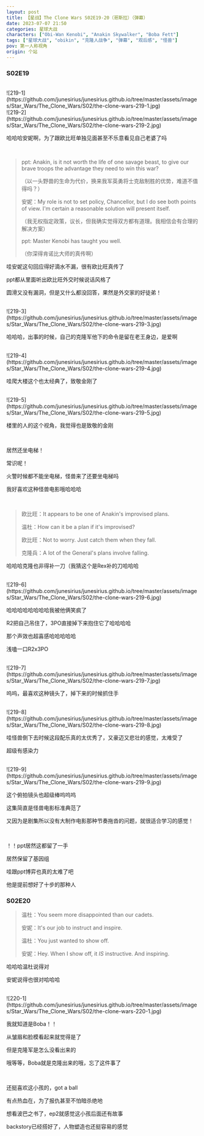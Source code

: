 ```yaml
---
layout: post
title: 【星战】The Clone Wars S02E19-20（哥斯拉）（弹幕）
date: 2023-07-07 21:50
categories: 星球大战
characters: ["Obi-Wan Kenobi", "Anakin Skywalker", "Boba Fett"]
tags: ["星球大战", "obikin", "克隆人战争", "弹幕", "观后感", "怪兽"]
pov: 第一人称视角
origin: 个站
---
```


### S02E19

<br>
![219-1](https://github.com/junesirius/junesirius.github.io/tree/master/assets/images/Star_Wars/The_Clone_Wars/S02/the-clone-wars-219-1.jpg)
<br>
![219-2](https://github.com/junesirius/junesirius.github.io/tree/master/assets/images/Star_Wars/The_Clone_Wars/S02/the-clone-wars-219-2.jpg)

哈哈哈安妮啊，为了跟欧比旺单独见面甚至不乐意看见自己老婆了吗

<br>

> ppt: Anakin, is it not worth the life of one savage beast, to give our brave troops the advantage they need to win this war?
>
> （以一头野兽的生命为代价，换来我军英勇将士克敌制胜的优势，难道不值得吗？）
>
> 安妮：My role is not to set policy, Chancellor, but I do see both points of view. I'm certain a reasonable solution will present itself.
>
> （我无权指定政策，议长，但我确实觉得双方都有道理。我相信会有合理的解决方案）
>
> ppt: Master Kenobi has taught you well.
>
> （你深得肯诺比大师的真传啊）

哇安妮这句回应得好滴水不漏，很有欧比旺真传了

ppt都从里面听出欧比旺外交时候说话风格了

圆滑又没有漏洞，但是又什么都没回答，果然是外交家的好徒弟！

<br>
![219-3](https://github.com/junesirius/junesirius.github.io/tree/master/assets/images/Star_Wars/The_Clone_Wars/S02/the-clone-wars-219-3.jpg)

哈哈哈，出事的时候，自己的克隆军他下的命令是留在老王身边，是爱啊

<br>
![219-4](https://github.com/junesirius/junesirius.github.io/tree/master/assets/images/Star_Wars/The_Clone_Wars/S02/the-clone-wars-219-4.jpg)

哇爬大楼这个也太经典了，致敬金刚了

<br>
![219-5](https://github.com/junesirius/junesirius.github.io/tree/master/assets/images/Star_Wars/The_Clone_Wars/S02/the-clone-wars-219-5.jpg)

楼里的人的这个视角，我觉得也是致敬的金刚

<br>

居然还坐电梯！

常识呢！

火警时候都不能坐电梯，怪兽来了还要坐电梯吗

我好喜欢这种怪兽电影哦哈哈哈

<br>

> 欧比旺：It appears to be one of Anakin's improvised plans.
>
> 温杜：How can it be a plan if it's improvised?
>
> 欧比旺：Not to worry. Just catch them when they fall.
>
> 克隆兵：A lot of the General's plans involve falling.

哈哈哈克隆也非得补一刀（我猜这个是Rex补的刀哈哈哈

<br>
![219-6](https://github.com/junesirius/junesirius.github.io/tree/master/assets/images/Star_Wars/The_Clone_Wars/S02/the-clone-wars-219-6.jpg)

哈哈哈哈哈哈哈哈我被他俩笑疯了

R2把自己吊住了，3PO直接掉下来抱住它了哈哈哈哈

那个声效也超喜感哈哈哈哈哈

浅嗑一口R2x3PO

<br>
![219-7](https://github.com/junesirius/junesirius.github.io/tree/master/assets/images/Star_Wars/The_Clone_Wars/S02/the-clone-wars-219-7.jpg)

呜呜，最喜欢这种镜头了，掉下来的时候抓住手

<br>
![219-8](https://github.com/junesirius/junesirius.github.io/tree/master/assets/images/Star_Wars/The_Clone_Wars/S02/the-clone-wars-219-8.jpg)

哇怪兽倒下去时候这段配乐真的太优秀了，又豪迈又悲壮的感觉，太难受了

超级有感染力

<br>
![219-9](https://github.com/junesirius/junesirius.github.io/tree/master/assets/images/Star_Wars/The_Clone_Wars/S02/the-clone-wars-219-9.jpg)

这个俯拍镜头也超级棒呜呜呜

这集简直是怪兽电影标准典范了

又因为是剧集所以没有大制作电影那种节奏拖沓的问题，就很适合学习的感觉！

<br>

！！ppt居然这都留了一手

居然保留了基因组

哇跟ppt博弈也真的太难了吧

他是提前想好了十步的那种人

### S02E20

> 温杜：You seem more disappointed than our cadets.
>
> 安妮：It's our job to instruct and inspire.
>
> 温杜：You just wanted to show off.
>
> 安妮：Hey. When I show off, it *IS* instructive. And inspiring.

哈哈哈温杜说得对

安妮说得也很对哈哈哈

<br>
![220-1](https://github.com/junesirius/junesirius.github.io/tree/master/assets/images/Star_Wars/The_Clone_Wars/S02/the-clone-wars-220-1.jpg)

我就知道是Boba！！

从皱眉和脸模看起来就觉得是了

但是克隆军是怎么没看出来的

哦等等，Boba就是克隆出来的哦，忘了这件事了

<br>

还挺喜欢这小孩的，got a ball

有点热血在，为了报仇甚至不怕暗杀绝地

想看波巴之书了，ep2就感觉这小孩后面还有故事

backstory已经搭好了，人物塑造也还挺容易的感觉
